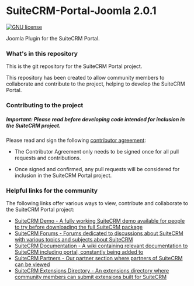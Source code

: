 # SuiteCRM-Portal-Joomla 2.0.1
[![GNU license](https://img.shields.io/github/license/salesagility/SuiteCRM-Portal-Joomla)](https://github.com/salesagility/SuiteCRM-Portal-Joomla/blob/master/LICENSE)

Joomla Plugin for the SuiteCRM Portal.


### What's in this repository ###

This is the git repository for the SuiteCRM Portal project.

This repository has been created to allow community members to collaborate and contribute to the project, helping to develop the SuiteCRM Portal.

### Contributing to the project ###

##### Important: Please read before developing code intended for inclusion in the SuiteCRM project. #####

Please read and sign the following [contributor agreement][cont_agrmt]:

[cont_agrmt]: https://www.clahub.com/agreements/salesagility/SuiteCRM

- The Contributor Agreement only needs to be signed once for all pull requests and contributions. 

- Once signed and confirmed, any pull requests will be considered for inclusion in the SuiteCRM Portal project.

### Helpful links for the community ###

The following links offer various ways to view, contribute and collaborate to the SuiteCRM Portal project:


+ [SuiteCRM Demo - A fully working SuiteCRM demo available for people to try before downloading the full SuiteCRM package][suitecrm_demo]
+ [SuiteCRM Forums - Forums dedicated to discussions about SuiteCRM with various topics and subjects about SuiteCRM][suitecrm_forums]
+ [SuiteCRM Documentation - A wiki containing relevant documentation to SuiteCRM including portal, constantly being added to][suitecrm_portal_docs]
+ [SuiteCRM Partners - Our partner section where partners of SuiteCRM can be viewed][suitecrm_partners]
+ [SuiteCRM Extensions Directory - An extensions directory where community members can submit extensions built for SuiteCRM][suitecrm_ext]

[suitecrm_demo]: https://suitecrm.com/demo
[suitecrm_forums]: https://suitecrm.com/forum/index
[suitecrm_Portal_docs]: https://suitecrm.com/wiki/index.php/Userguide#Advanced_Open_Cases_with_Portal
[suitecrm_partners]: https://suitecrm.com/community/partners
[suitecrm_ext]: https://store.suitecrm.com/
